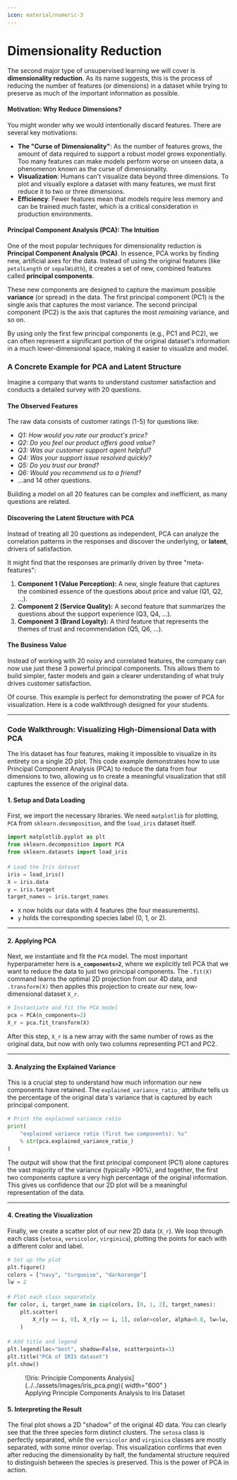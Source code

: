 ```yaml
---
icon: material/numeric-3
---
```


# Dimensionality Reduction

The second major type of unsupervised learning we will cover is **dimensionality reduction**. As its name suggests, this is the process of reducing the number of features (or dimensions) in a dataset while trying to preserve as much of the important information as possible.

#### **Motivation: Why Reduce Dimensions?**

You might wonder why we would intentionally discard features. There are several key motivations:

* **The "Curse of Dimensionality"**: As the number of features grows, the amount of data required to support a robust model grows exponentially. Too many features can make models perform worse on unseen data, a phenomenon known as the curse of dimensionality.
* **Visualization**: Humans can't visualize data beyond three dimensions. To plot and visually explore a dataset with many features, we must first reduce it to two or three dimensions.
* **Efficiency**: Fewer features mean that models require less memory and can be trained much faster, which is a critical consideration in production environments.

#### **Principal Component Analysis (PCA): The Intuition**

One of the most popular techniques for dimensionality reduction is **Principal Component Analysis (PCA)**. In essence, PCA works by finding new, artificial axes for the data. Instead of using the original features (like `petalLength` or `sepalWidth`), it creates a set of new, combined features called **principal components**.

These new components are designed to capture the maximum possible **variance** (or spread) in the data. The first principal component (PC1) is the single axis that captures the most variance. The second principal component (PC2) is the axis that captures the most *remaining* variance, and so on.

By using only the first few principal components (e.g., PC1 and PC2), we can often represent a significant portion of the original dataset's information in a much lower-dimensional space, making it easier to visualize and model.


### A Concrete Example for PCA and Latent Structure

Imagine a company that wants to understand customer satisfaction and conducts a detailed survey with 20 questions.

#### The Observed Features

The raw data consists of customer ratings (1-5) for questions like:

* *Q1: How would you rate our product's price?*
* *Q2: Do you feel our product offers good value?*
* *Q3: Was our customer support agent helpful?*
* *Q4: Was your support issue resolved quickly?*
* *Q5: Do you trust our brand?*
* *Q6: Would you recommend us to a friend?*
* ...and 14 other questions.

Building a model on all 20 features can be complex and inefficient, as many questions are related.

#### Discovering the Latent Structure with PCA

Instead of treating all 20 questions as independent, PCA can analyze the correlation patterns in the responses and discover the underlying, or **latent**, drivers of satisfaction.

It might find that the responses are primarily driven by three "meta-features":

1.  **Component 1 (Value Perception):** A new, single feature that captures the combined essence of the questions about price and value (Q1, Q2, ...).
2.  **Component 2 (Service Quality):** A second feature that summarizes the questions about the support experience (Q3, Q4, ...).
3.  **Component 3 (Brand Loyalty):** A third feature that represents the themes of trust and recommendation (Q5, Q6, ...).

#### The Business Value

Instead of working with 20 noisy and correlated features, the company can now use just these 3 powerful principal components. This allows them to build simpler, faster models and gain a clearer understanding of what truly drives customer satisfaction.

Of course. This example is perfect for demonstrating the power of PCA for visualization. Here is a code walkthrough designed for your students.

-----

### **Code Walkthrough: Visualizing High-Dimensional Data with PCA**

The Iris dataset has four features, making it impossible to visualize in its entirety on a single 2D plot. This code example demonstrates how to use Principal Component Analysis (PCA) to reduce the data from four dimensions to two, allowing us to create a meaningful visualization that still captures the essence of the original data.

#### **1. Setup and Data Loading**

First, we import the necessary libraries. We need `matplotlib` for plotting, `PCA` from `sklearn.decomposition`, and the `load_iris` dataset itself.

```python
import matplotlib.pyplot as plt
from sklearn.decomposition import PCA
from sklearn.datasets import load_iris

# Load the Iris dataset
iris = load_iris()
X = iris.data
y = iris.target
target_names = iris.target_names
```

  * `X` now holds our data with 4 features (the four measurements).
  * `y` holds the corresponding species label (0, 1, or 2).

-----

#### **2. Applying PCA**

Next, we instantiate and fit the `PCA` model. The most important hyperparameter here is **`n_components=2`**, where we explicitly tell PCA that we want to reduce the data to just two principal components. The `.fit(X)` command learns the optimal 2D projection from our 4D data, and `.transform(X)` then applies this projection to create our new, low-dimensional dataset `X_r`.

```python
# Instantiate and fit the PCA model
pca = PCA(n_components=2)
X_r = pca.fit_transform(X)
```

After this step, `X_r` is a new array with the same number of rows as the original data, but now with only two columns representing PC1 and PC2.

-----

#### **3. Analyzing the Explained Variance**

This is a crucial step to understand how much information our new components have retained. The `explained_variance_ratio_` attribute tells us the percentage of the original data's variance that is captured by each principal component.

```python
# Print the explained variance ratio
print(
    "explained variance ratio (first two components): %s"
    % str(pca.explained_variance_ratio_)
)
```

The output will show that the first principal component (PC1) alone captures the vast majority of the variance (typically \>90%), and together, the first two components capture a very high percentage of the original information. This gives us confidence that our 2D plot will be a meaningful representation of the data.

-----

#### **4. Creating the Visualization**

Finally, we create a scatter plot of our new 2D data (`X_r`). We loop through each class (`setosa`, `versicolor`, `virginica`), plotting the points for each with a different color and label.

```python
# Set up the plot
plt.figure()
colors = ["navy", "turquoise", "darkorange"]
lw = 2

# Plot each class separately
for color, i, target_name in zip(colors, [0, 1, 2], target_names):
    plt.scatter(
        X_r[y == i, 0], X_r[y == i, 1], color=color, alpha=0.8, lw=lw, label=target_name
    )

# Add title and legend
plt.legend(loc="best", shadow=False, scatterpoints=1)
plt.title("PCA of IRIS dataset")
plt.show()
```
<figure markdown="span">
    ![Iris: Principle Components Analysis](../../assets/images/iris_pca.png){ width="600" }
  <figcaption>Applying Principle Components Analysis to Iris Dataset</figcaption>
</figure>

#### **5. Interpreting the Result**

The final plot shows a 2D "shadow" of the original 4D data. You can clearly see that the three species form distinct clusters. The `setosa` class is perfectly separated, while the `versicolor` and `virginica` classes are mostly separated, with some minor overlap. This visualization confirms that even after reducing the dimensionality by half, the fundamental structure required to distinguish between the species is preserved. This is the power of PCA in action.